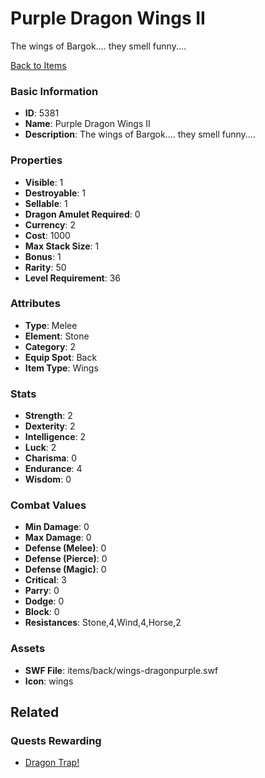 # Purple Dragon Wings II

The wings of Bargok.... they smell funny....

[Back to Items](../items.md)

### Basic Information

- **ID**: 5381
- **Name**: Purple Dragon Wings II
- **Description**: The wings of Bargok.... they smell funny....

### Properties

- **Visible**: 1
- **Destroyable**: 1
- **Sellable**: 1
- **Dragon Amulet Required**: 0
- **Currency**: 2
- **Cost**: 1000
- **Max Stack Size**: 1
- **Bonus**: 1
- **Rarity**: 50
- **Level Requirement**: 36

### Attributes

- **Type**: Melee
- **Element**: Stone
- **Category**: 2
- **Equip Spot**: Back
- **Item Type**: Wings

### Stats

- **Strength**: 2
- **Dexterity**: 2
- **Intelligence**: 2
- **Luck**: 2
- **Charisma**: 0
- **Endurance**: 4
- **Wisdom**: 0

### Combat Values

- **Min Damage**: 0
- **Max Damage**: 0
- **Defense (Melee)**: 0
- **Defense (Pierce)**: 0
- **Defense (Magic)**: 0
- **Critical**: 3
- **Parry**: 0
- **Dodge**: 0
- **Block**: 0
- **Resistances**: Stone,4,Wind,4,Horse,2

### Assets

- **SWF File**: items/back/wings-dragonpurple.swf
- **Icon**: wings

## Related

### Quests Rewarding

- [Dragon Trap!](../quests/755-dragon-trap.md)

